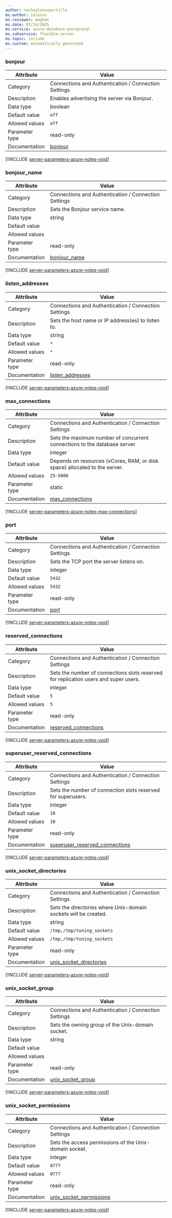 ```yaml
---
author: nachoalonsoportillo
ms.author: ialonso
ms.reviewer: maghan
ms.date: 03/24/2025
ms.service: azure-database-postgresql
ms.subservice: flexible-server
ms.topic: include
ms.custom: automatically generated
---
```

### bonjour

| Attribute | Value |
| --- | --- |
| Category | Connections and Authentication / Connection Settings |
| Description | Enables advertising the server via Bonjour. |
| Data type | boolean |
| Default value | `off` |
| Allowed values | `off` |
| Parameter type | read-only |
| Documentation | [bonjour](https://www.postgresql.org/docs/17/runtime-config-connection.html#GUC-BONJOUR) |


[!INCLUDE [server-parameters-azure-notes-void](./server-parameters-azure-notes-void.md)]



### bonjour_name

| Attribute | Value |
| --- | --- |
| Category | Connections and Authentication / Connection Settings |
| Description | Sets the Bonjour service name. |
| Data type | string |
| Default value | |
| Allowed values | |
| Parameter type | read-only |
| Documentation | [bonjour_name](https://www.postgresql.org/docs/17/runtime-config-connection.html#GUC-BONJOUR-NAME) |


[!INCLUDE [server-parameters-azure-notes-void](./server-parameters-azure-notes-void.md)]



### listen_addresses

| Attribute | Value |
| --- | --- |
| Category | Connections and Authentication / Connection Settings |
| Description | Sets the host name or IP address(es) to listen to. |
| Data type | string |
| Default value | `*` |
| Allowed values | `*` |
| Parameter type | read-only |
| Documentation | [listen_addresses](https://www.postgresql.org/docs/17/runtime-config-connection.html#GUC-LISTEN-ADDRESSES) |


[!INCLUDE [server-parameters-azure-notes-void](./server-parameters-azure-notes-void.md)]



### max_connections

| Attribute | Value |
| --- | --- |
| Category | Connections and Authentication / Connection Settings |
| Description | Sets the maximum number of concurrent connections to the database server. |
| Data type | integer |
| Default value | Depends on resources (vCores, RAM, or disk space) allocated to the server. |
| Allowed values | `25-5000` |
| Parameter type | static |
| Documentation | [max_connections](https://www.postgresql.org/docs/17/runtime-config-connection.html#GUC-MAX-CONNECTIONS) |


[!INCLUDE [server-parameters-azure-notes-max-connections](./server-parameters-azure-notes-max-connections.md)]



### port

| Attribute | Value |
| --- | --- |
| Category | Connections and Authentication / Connection Settings |
| Description | Sets the TCP port the server listens on. |
| Data type | integer |
| Default value | `5432` |
| Allowed values | `5432` |
| Parameter type | read-only |
| Documentation | [port](https://www.postgresql.org/docs/17/runtime-config-connection.html#GUC-PORT) |


[!INCLUDE [server-parameters-azure-notes-void](./server-parameters-azure-notes-void.md)]



### reserved_connections

| Attribute | Value |
| --- | --- |
| Category | Connections and Authentication / Connection Settings |
| Description | Sets the number of connections slots reserved for replication users and super users. |
| Data type | integer |
| Default value | `5` |
| Allowed values | `5` |
| Parameter type | read-only |
| Documentation | [reserved_connections](https://www.postgresql.org/docs/17/runtime-config-connection.html#GUC-RESERVED-CONNECTIONS) |


[!INCLUDE [server-parameters-azure-notes-void](./server-parameters-azure-notes-void.md)]



### superuser_reserved_connections

| Attribute | Value |
| --- | --- |
| Category | Connections and Authentication / Connection Settings |
| Description | Sets the number of connection slots reserved for superusers. |
| Data type | integer |
| Default value | `10` |
| Allowed values | `10` |
| Parameter type | read-only |
| Documentation | [superuser_reserved_connections](https://www.postgresql.org/docs/17/runtime-config-connection.html#GUC-SUPERUSER-RESERVED-CONNECTIONS) |


[!INCLUDE [server-parameters-azure-notes-void](./server-parameters-azure-notes-void.md)]



### unix_socket_directories

| Attribute | Value |
| --- | --- |
| Category | Connections and Authentication / Connection Settings |
| Description | Sets the directories where Unix-domain sockets will be created. |
| Data type | string |
| Default value | `/tmp,/tmp/tuning_sockets` |
| Allowed values | `/tmp,/tmp/tuning_sockets` |
| Parameter type | read-only |
| Documentation | [unix_socket_directories](https://www.postgresql.org/docs/17/runtime-config-connection.html#GUC-UNIX-SOCKET-DIRECTORIES) |


[!INCLUDE [server-parameters-azure-notes-void](./server-parameters-azure-notes-void.md)]



### unix_socket_group

| Attribute | Value |
| --- | --- |
| Category | Connections and Authentication / Connection Settings |
| Description | Sets the owning group of the Unix-domain socket. |
| Data type | string |
| Default value | |
| Allowed values | |
| Parameter type | read-only |
| Documentation | [unix_socket_group](https://www.postgresql.org/docs/17/runtime-config-connection.html#GUC-UNIX-SOCKET-GROUP) |


[!INCLUDE [server-parameters-azure-notes-void](./server-parameters-azure-notes-void.md)]



### unix_socket_permissions

| Attribute | Value |
| --- | --- |
| Category | Connections and Authentication / Connection Settings |
| Description | Sets the access permissions of the Unix-domain socket. |
| Data type | integer |
| Default value | `0777` |
| Allowed values | `0777` |
| Parameter type | read-only |
| Documentation | [unix_socket_permissions](https://www.postgresql.org/docs/17/runtime-config-connection.html#GUC-UNIX-SOCKET-PERMISSIONS) |


[!INCLUDE [server-parameters-azure-notes-void](./server-parameters-azure-notes-void.md)]




